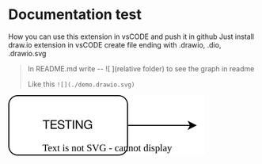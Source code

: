 # Documentation test 

How you can use this extension in vsCODE and push it in github
Just install draw.io extension in vsCODE
create file ending with .drawio, .dio, .drawio.svg
>In README.md write -- ![ ](relative folder) to see the graph in readme
> 
>Like this ```![](./demo.drawio.svg)```

![](./demo.drawio.svg)
